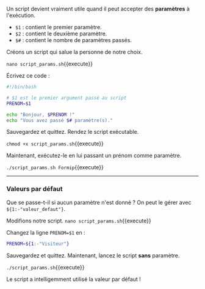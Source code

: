 Un script devient vraiment utile quand il peut accepter des **paramètres** à l'exécution.
-   `$1` : contient le premier paramètre.
-   `$2` : contient le deuxième paramètre.
-   `$#` : contient le nombre de paramètres passés.

Créons un script qui salue la personne de notre choix.

`nano script_params.sh`{{execute}}

Écrivez ce code :
```bash
#!/bin/bash

# $1 est le premier argument passé au script
PRENOM=$1

echo "Bonjour, $PRENOM !"
echo "Vous avez passé $# paramètre(s)."
```
Sauvegardez et quittez. Rendez le script exécutable.

`chmod +x script_params.sh`{{execute}}

Maintenant, exécutez-le en lui passant un prénom comme paramètre.

`./script_params.sh Formip`{{execute}}

---
### Valeurs par défaut

Que se passe-t-il si aucun paramètre n'est donné ? On peut le gérer avec `${1:-"valeur_defaut"}`.

Modifions notre script.
`nano script_params.sh`{{execute}}

Changez la ligne `PRENOM=$1` en :
```bash
PRENOM=${1:-"Visiteur"}
```
Sauvegardez et quittez. Maintenant, lancez le script **sans** paramètre.

`./script_params.sh`{{execute}}

Le script a intelligemment utilisé la valeur par défaut !